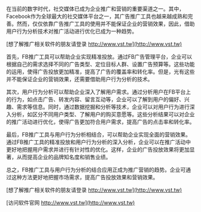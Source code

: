 在当前的数字时代，社交媒体已成为企业推广和营销的重要渠道之一。其中，Facebook作为全球最大的社交媒体平台之一，其广告推广工具也越来越成熟和完善。然而，仅仅依靠广告推广工具的使用并不能保证企业的营销效果，因此，借助用户行为分析技术对推广活动进行优化已成为一种趋势。

[想了解推广相关软件的朋友请登录 http://www.vst.tw](http://www.vst.tw)

首先，FB推广工具可以帮助企业实现精准投放。通过FB广告管理平台，企业可以根据自己的需求选择不同的广告类型、定位目标人群、设置广告预算等。这些功能的运用，使得广告投放更加精准，提高了广告的覆盖率和转化率。但是，光有这些并不能保证企业的营销效果，还需要借助用户行为分析的技术。

其次，用户行为分析可以帮助企业深入了解用户需求。通过分析用户在FB平台上的行为，如点击广告、转发内容、留言互动等，企业可以了解到用户的偏好、兴趣、需求等信息。同时，通过数据挖掘和分析等技术，企业可以对用户行为进行深入分析，如区分不同用户类型、了解用户的购买意愿等。这些分析结果可以对企业的推广活动进行优化，使得广告更加符合用户需求，提高广告的点击率和转化率。

最后，FB推广工具与用户行为分析相结合，可以帮助企业实现全面的营销效果。通过FB推广工具的精准投放和用户行为分析的深入分析，企业可以在推广活动中更好地把握用户需求并进行有针对性的优化。这样，企业的广告投放效果将更加显著，从而提高企业的品牌知名度和销售业绩。

总之，FB推广工具与用户行为分析的结合应用正成为推广营销的趋势。企业可通过这种方法更好地把握市场需求，提高广告投放效果和营销效果。

[想了解推广相关软件的朋友请登录 http://www.vst.tw](http://www.vst.tw)


[访问软件官网 http://www.vst.tw](http://www.vst.tw)
